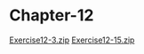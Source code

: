 # Chapter-12

[Exercise12-3.zip](https://github.com/Dyl-bit/Chapter-12/files/11103839/Exercise12-3.zip)
[Exercise12-15.zip](https://github.com/Dyl-bit/Chapter-12/files/11103838/Exercise12-15.zip)
